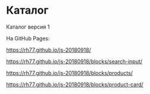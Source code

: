 # Каталог

Каталог версия 1

На GitHub Pages: 

https://rh77.github.io/js-20180918/

https://rh77.github.io/js-20180918/blocks/search-input/

https://rh77.github.io/js-20180918/blocks/products/

https://rh77.github.io/js-20180918/blocks/product-card/
